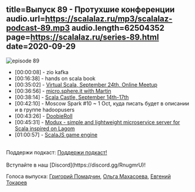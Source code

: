 title=Выпуск 89 - Протухшие конференции
audio.url=https://scalalaz.ru/mp3/scalalaz-podcast-89.mp3
audio.length=62504352
page=https://scalalaz.ru/series-89.html
date=2020-09-29
----
![episode 89](https://scalalaz.ru/img/episode89.png)

* [00:00:08] - zio kafka
* [00:16:38] - hands on scala book
* [00:35:02] - [Virtual Scala, September 24th, Online Meetup](https://www.meetup.com/ZIO-Meetup-UK/events/273009646/)
* [00:36:56] - [micro.sphere.it with Martin](https://micro.sphere.it/sphere/scala-micro-sphere-it/)
* [00:38:14] - [Scala Castle, September 14th-17th](https://scalacastle.com/)
* [00:42:10] - Moscow Spark #10 ~ 1 Oct, куда писать будет в описании и в группе hadoopusers
* [00:43:26] - [DoobieRoll](https://jatcwang.github.io/doobieroll/)
* [00:45:31] - [Modux - simple and lightweight microservice server for Scala inspired on Lagom](https://github.com/modux4s/modux)
* [01:00:57] - [ScalaJS game engine](https://indigoengine.io/)

<br/>
Поддержи подкаст:
<a href="https://www.patreon.com/bePatron?u=8074802" data-patreon-widget-type="become-patron-button">Поддержи подкаст!</a><script async src="https://c6.patreon.com/becomePatronButton.bundle.js"></script>
<br/>

<br/>
Вступайте в наш [Discord](https://discord.gg/RnugmrU)!
<br/>

Голоса выпуска:
[Григорий Помадчин](https://github.com/pomadchin),
[Ольга Махасоева](https://twitter.com/oli_kitty),
[Евгений Токарев](https://twitter.com/strobegen)